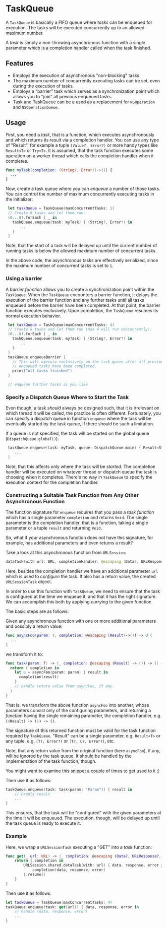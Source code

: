 # TaskQueue

A `TaskQueue` is basically a FIFO queue where _tasks_ can be enqueued for execution. The
 tasks will be executed concurrently up to an allowed maximum number.

A _task_ is simply a non-throwing asynchronous function with a single parameter which is a completion handler called when the task finished.


## Features
 - Employs the execution of asynchronous "non-blocking" tasks.
 - The maximum number of concurrently executing tasks can be set, even during the execution of tasks.
 - Employs a "barrier" task which serves as a synchronization point which allows you to "join" all previous enqueued tasks.
 - Task and TaskQueue can be a used as a replacement for `NSOperation` and `NSOperationQueue`.


## Usage

First, you need a _task_, that is a function, which executes asynchronously and which returns its result via a completion handler. You can use any type of "Result", for example a tuple `(Value?, Error?)` or more handy types like `Result<T>` or `Try<T>`. It is assumed, that the task function executes some operation on a worker thread which calls the completion handler when it completes.

 ```Swift
 func myTask(completion: (String?, Error?)->()) {
   ...
 }
 ```

 Now, create a task queue where you can _enqueue_ a number of those tasks. You can control the number of maximum concurrently executing tasks in the initializer:

```Swift
 let taskQueue = TaskQueue(maxConcurrentTasks: 1)
 // Create 8 tasks and let them run:
 (0...8).forEach { _ in
   taskQueue.enqueue(task: myTask) { (String?, Error?) in
      ...
   }   
 }
```
Note, that the start of a task will be delayed up until the current number of running tasks is below
 the allowed maximum number of concurrent tasks.

In the above code, the asynchronous tasks are effectively serialized, since the maximum number of concurrent tasks is set to `1`.


### Using a barrier

A _barrier function_ allows you to create a synchronization point within the `TaskQueue`.
When the `TaskQueue` encounters a barrier function, it delays the execution of the
barrier function and any further tasks until all tasks enqueued before the barrier
have been completed. At that point, the barrier function executes exclusively. Upon
completion, the `TaskQueue` resumes its normal execution behavior.

```Swift
 let taskQueue = TaskQueue(maxConcurrentTasks: 4)
 // Create 8 tasks and let them run (max 4 will run concurrently):
 (0...8).forEach { _ in
   taskQueue.enqueue(task: myTask) { (String?, Error?) in
      ...
   }   
 }
 taskQueue.enqueueBarrier {
   // This will execute exclusively on the task queue after all previously
   // enqueued tasks have been completed.
   print("All tasks finished")
 }

 // enqueue further tasks as you like
```


### Specify a Dispatch Queue Where to Start the Task

Even though, a task _should_ always be designed such, that it is irrelevant on
which thread it will be called, the practice is often different. Fortunately, you
can specify a dispatch queue in function `enqueue` where the task will be eventually
started by the task queue, if there should be such a limitation.

If a queue is not specified, the task will be started on the global queue (`DispatchQueue.global()`).

```Swift
 taskQueue.enqueue(task: myTask, queue: DispatchQueue.main) { Result<String> in
    ...
 }
```

Note, that this affects only where the task will be _started_. The completion handler
will be executed on whatever thread or dispatch queue the task is choosing when it
completes. There's no way in `TaskQueue` to specify the execution context for the
completion handler.


### Constructing a Suitable Task Function from Any Other Asynchronous Function

The function signature for `enqueue` requires that you pass a _task function_ which
has a single parameter `completion` and returns `Void`. The single parameter is
the completion handler, that is a function, taking a single parameter or a tuple
`result` and returning `Void`.

So, what if your asynchronous function does not have this signature, for example,
has additional parameters and even returns a result?

Take a look at this asynchronous function from `URLSession`:
```Swift
dataTask(with url: URL, completionHandler: @escaping (Data?, URLResponse?, Error?) -> Swift.Void) -> URLSessionDataTask
```

Here, besides the completion handler we have an additional parameter `url` which
is used to _configure_ the task. It also has a return value, the created `URLSessionTask`
object.

In order to use this function with `TaskQueue`, we need to ensure that the task is
configured at the time we enqueue it, and that it has the right signature. We can
accomplish this both by applying _currying_ to the given function.

The basic steps are as follows:

Given any asynchronous function with one or more additional parameters and possibly
a return value:
```Swift
func asyncFoo(param: T, completion: @escaping (Result)->()) -> U {
  ...
}

```

we transform it to:

```Swift
func task(param: T) -> (_ completion: @escaping (Result) -> ()) -> () {
  return { completion in
    let u = asyncFoo(param: param) { result in
      completion(result)
    }
    // handle return value from asyncFoo, if any.
  }
}
```
That is, we transform the above function `asyncFoo` into another, whose parameters
consist only of the configuring parameters, and returning a _function_ having the
single remaining parameter, the completion handler, e.g. `((Result) -> ()) -> ()`.

The signature of this returned function must be valid for the task function
required by `TaskQueue`. "Result" can be a single parameter, e.g. `Result<T>` or
any tuple, e.g. `(T?, Error?)` or `(T?, U?, Error?)`, etc.

Note, that any return value from the original function (here `asyncFoo`), if any,
will be ignored by the task queue. It should be handled by the implementation of
the task function, though.

You might want to examine this snippet a couple of times to get used to it  ;)

Then use it as follows:

```Swift
taskQueue.enqueue(task: task(param: "Param")) { result in
    // handle result
    ...
}
```

This ensures, that the task will be "configured" with the given parameters at the
time it will be enqueued. The execution, though, will be delayed up until the task
queue is ready to execute it.



### Example

Here, we wrap a `URLSessionTask` executing a "GET" into a _task_ function:

```Swift
func get(_ url: URL) -> (_ completion: @escaping (Data?, URLResponse?, Error?) -> ()) -> () {
    return { completion in
        URLSession.shared.dataTask(with: url) { data, response, error in
            completion(data, response, error)
        }.resume()
    }
}
```
Then use it as follows:

```Swift
let taskQueue = TaskQueue(maxConcurrentTasks: 4)
taskQueue.enqueue(task: get(url)) { data, response, error in
    // handle (data, response, error)
    ...
}
```
